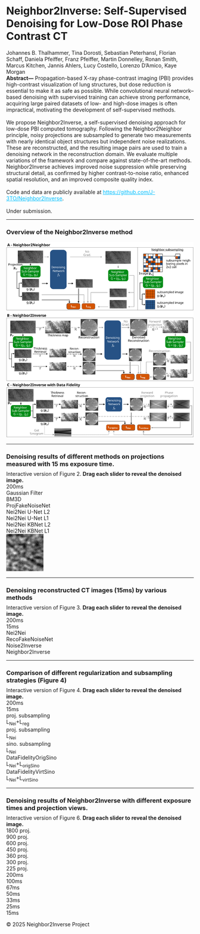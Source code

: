 <link rel="stylesheet" href="style.css">

<div class="page-container">
  <div class="header-content">
    <h1>Neighbor2Inverse: Self-Supervised Denoising for Low-Dose ROI Phase Contrast CT</h1>
    <div class="author-list">
      Johannes B. Thalhammer, Tina Dorosti, Sebastian Peterhansl, Florian Schaff, Daniela Pfeiffer, Franz Pfeiffer, Martin Donnelley, Ronan Smith, Marcus Kitchen, Jannis Ahlers, Lucy Costello, Lorenzo D’Amico, Kaye Morgan
    </div>
    <div class="abstract">
      <b>Abstract—</b> Propagation-based X-ray phase-contrast imaging (PBI) provides high-contrast visualization of lung structures, but dose reduction is essential to make it as safe as possible. While convolutional neural network–based denoising with supervised training can achieve strong performance, acquiring large paired datasets of low- and high-dose images is often impractical, motivating the development of self-supervised methods.<br><br>
      We propose Neighbor2Inverse, a self-supervised denoising approach for low-dose PBI computed tomography. Following the Neighbor2Neighbor principle, noisy projections are subsampled to generate two measurements with nearly identical object structures but independent noise realizations. These are reconstructed, and the resulting image pairs are used to train a denoising network in the reconstruction domain. We evaluate multiple variations of the framework and compare against state-of-the-art methods. Neighbor2Inverse achieves improved noise suppression while preserving structural detail, as confirmed by higher contrast-to-noise ratio, enhanced spatial resolution, and an improved composite quality index.<br><br>
      Code and data are publicly available at <a href="https://github.com/J-3TO/Neighbor2Inverse" style="color:#00bfff;">https://github.com/J-3TO/Neighbor2Inverse</a>.<br><br>
      Under submission.
    </div>
  </div>

  <hr>
  <div class="grid-description">
    <h3>Overview of the Neighbor2Inverse method</h3>
  </div>
  <div class="image-container">
    <img src="./Method/method.png" alt="Overview of the Neighbor2Inverse method" class="method-figure">
  </div>
  <hr>



  <div class="grid-description">
    <h3 style="margin-bottom: 8px;">Denoising results of different methods on projections measured with 15 ms exposure time.</h3>
    Interactive version of Figure 2. <b>Drag each slider to reveal the denoised image.</b>
  </div>

  <div class="proj-labels-grid">
    <div class="proj-label">200ms</div>
    <div class="proj-label">Gaussian Filter</div>
    <div class="proj-label">BM3D</div>
    <div class="proj-label">ProjFakeNoiseNet</div>
    <div class="proj-label">Nei2Nei U-Net L2</div>
    <div class="proj-label">Nei2Nei U-Net L1</div>
    <div class="proj-label">Nei2Nei KBNet L2</div>
    <div class="proj-label">Nei2Nei KBNet L1</div>
  </div>

  <div class="proj-denoising-grid">
    <div class="proj-cell">
      <img src="./ProjDenoisingImages/denoisingProj_0.png" class="proj-img" alt="Reference">
    </div>
    <!-- The next 7 cells will be filled by JS -->
  </div>

  <hr>

  <div class="grid-description">
    <h3 style="margin-bottom: 8px;">Denoising reconstructed CT images (15ms) by various methods</h3>
    Interactive version of Figure 3. <b>Drag each slider to reveal the denoised image.</b>
  </div>

  <div class="slice-denoising-labels-grid">
    <div class="slice-label">200ms</div>
    <div class="slice-label">15ms</div>
    <div class="slice-label">Nei2Nei</div>
    <div class="slice-label">RecoFakeNoiseNet</div>
    <div class="slice-label">Noise2Inverse</div>
    <div class="slice-label">Neighbor2Inverse</div>
  </div>
  <div class="slice-denoising-grid"></div>

  <hr>

  <div class="grid-description">
    <h3 style="margin-bottom: 8px;">Comparison of different regularization and subsampling strategies (Figure 4)</h3>
    Interactive version of Figure 4. <b>Drag each slider to reveal the denoised image.</b>
  </div>

  <div class="slice-denoising-labels-grid-fig4">
    <div class="slice-label">200ms</div>
    <div class="slice-label">15ms</div>
    <div class="slice-label">proj. subsampling<br> L<sub>Nei</sub>+L<sub>reg</sub></div>
    <div class="slice-label">proj. subsampling<br> L<sub>Nei</sub></div>
    <div class="slice-label">sino. subsampling<br> L<sub>Nei</sub></div>
    <div class="slice-label">DataFidelityOrigSino<br> L<sub>Nei</sub>+L<sub>origSino</sub></div>
    <div class="slice-label">DataFidelityVirtSino<br> L<sub>Nei</sub>+L<sub>virtSino</sub></div>
  </div>
  <div class="slice-denoising-grid-fig4"></div>

  <hr>

  <div class="grid-description">
    <h3 style="margin-bottom: 8px;">Denoising results of Neighbor2Inverse with different exposure times and projection views.</h3>
    Interactive version of Figure 6. <b>Drag each slider to reveal the denoised image.</b>
  </div>

  <div class="grid-labels-wrapper">
    <div class="row-labels">
      <div class="row-label">1800 proj.</div>
      <div class="row-label">900 proj.</div>
      <div class="row-label">600 proj.</div>
      <div class="row-label">450 proj.</div>
      <div class="row-label">360 proj.</div>
      <div class="row-label">300 proj.</div>
      <div class="row-label">225 proj.</div>
    </div>
    <div class="col-labels">
      <div class="col-label">200ms</div>
      <div class="col-label">100ms</div>
      <div class="col-label">67ms</div>
      <div class="col-label">50ms</div>
      <div class="col-label">33ms</div>
      <div class="col-label">25ms</div>
      <div class="col-label">15ms</div>
    </div>
    <div class="grid-container">
      <!-- Cells will be filled by JS -->
    </div>
  </div>
</div>

<footer>
  <p>© 2025 Neighbor2Inverse Project</p>
</footer>

<!-- Reference your main.js file at the end of the body -->
<script src="main.js"></script>